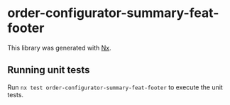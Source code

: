 # order-configurator-summary-feat-footer

This library was generated with [Nx](https://nx.dev).

## Running unit tests

Run `nx test order-configurator-summary-feat-footer` to execute the unit tests.
